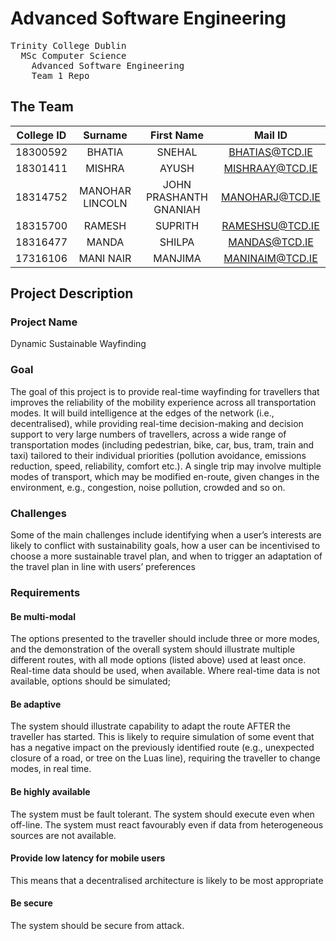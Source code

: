 # Advanced Software Engineering
<pre>
Trinity College Dublin
  MSc Computer Science
    Advanced Software Engineering
    Team 1 Repo  </pre>

## The Team

| College ID  | Surname  | First Name | Mail ID |
| :--------:    |:---------------:| :------:| :--------------: |
| 18300592      | BHATIA          | SNEHAL  |  BHATIAS@TCD.IE  |
| 18301411      | MISHRA          | AYUSH   |  MISHRAAY@TCD.IE |
| 18314752      | MANOHAR LINCOLN |    JOHN PRASHANTH GNANIAH  | MANOHARJ@TCD.IE |
| 18315700 	    | RAMESH 	        | SUPRITH | RAMESHSU@TCD.IE  |
| 18316477 	    | MANDA 	        | SHILPA  | MANDAS@TCD.IE    |
| 17316106 	    | MANI NAIR 	    | MANJIMA | MANINAIM@TCD.IE  |


## Project Description

### Project Name
Dynamic Sustainable Wayfinding

### Goal
The goal of this project is to provide real-time wayfinding for travellers that improves the reliability of the mobility experience across all transportation modes. It will build intelligence at the edges of the network (i.e., decentralised), while providing real-time decision-making and decision support to very large numbers of travellers, across a wide range of transportation modes (including pedestrian, bike, car, bus, tram, train and taxi) tailored to their individual priorities (pollution avoidance, emissions reduction, speed, reliability, comfort etc.). A single trip may involve multiple modes of transport, which may be modified en-route, given changes in the environment, e.g., congestion, noise pollution, crowded and so on.

### Challenges
Some of the main challenges include identifying when a user’s interests are likely to conflict with sustainability goals, how a user can be incentivised to choose a more sustainable travel plan, and when to trigger an adaptation of the travel plan in line with users’ preferences

### Requirements

#### Be multi-modal
The options presented to the traveller should include three or more modes, and the demonstration of the overall system should illustrate multiple different routes, with all mode options (listed above) used at least once. Real-time data should be used, when available. Where real-time data is not available, options should be simulated;

#### Be adaptive
The system should illustrate capability to adapt the route AFTER the traveller has started. This is likely to require simulation of some event that has a negative impact on the previously identified route (e.g., unexpected closure of a road, or tree on the Luas line), requiring the traveller to change modes, in real time.

#### Be highly available
The system must be fault tolerant. The system should execute even when off-line. The system must react favourably even if data from heterogeneous sources are not available.

#### Provide low latency for mobile users
This means that a decentralised architecture is likely to be most appropriate

#### Be secure
The system should be secure from attack.

